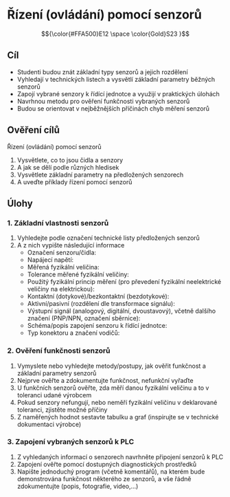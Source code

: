 [Co dodělat ]: #
[nic ]: #



# Řízení (ovládání) pomocí senzorů

$${\color{#FFA500}E12 \space \color{Gold}S23 }$$

## Cíl
-	Studenti budou znát základní typy senzorů a jejich rozdělení
-	Vyhledají v technických listech a vysvětlí základní parametry běžných senzorů
-	Zapojí vybrané senzory k řídící jednotce a využijí v praktických úlohách
-	Navrhnou metodu pro ověření funkčnosti vybraných senzorů
-	Budou se orientovat v nejběžnějších příčinách chyb měření senzorů

## Ověření cílů

Řízení (ovládání) pomocí senzorů

1. Vysvětlete, co to jsou čidla a senzory
2. A jak se dělí podle různých hledisek
3. Vysvětlete základní parametry na předložených senzorech
4. A uveďte příklady řízení pomocí senzorů

## Úlohy

### 1. Základní vlastnosti senzorů

1.	Vyhledejte podle označení technické listy předložených senzorů
2.	A z nich vypište následující informace
    - Označení senzoru/čidla:
    - Napájecí napětí:
    - Měřená fyzikální veličina:
    - Tolerance měřené fyzikální veličiny:
    - Použitý fyzikální princip měření (pro převedení fyzikální neelektrické veličiny na elektrickou):
    - Kontaktní (dotykové)/bezkontaktní (bezdotykové):
    - Aktivní/pasivní (rozdělení dle transformace signálu):
    - Výstupní signál (analogový, digitální, dvoustavový), včetně dalšího značení (PNP/NPN, označení sběrnice):
    - Schéma/popis zapojení senzoru k řídící jednotce:
    - Typ konektoru a značení vodičů:

### 2. Ověření funkčnosti senzorů

1.	Vymyslete nebo vyhledejte metody/postupy, jak ověřit funkčnost a základní parametry senzorů
2.	Nejprve ověřte a zdokumentujte funkčnost, nefunkční vyřaďte 
3.	U funkčních senzorů ověřte, zda měří danou fyzikální veličinu a to v toleranci udané výrobcem
4.	Pokud senzory nefungují, nebo neměří fyzikální veličinu v deklarované toleranci, zjistěte možné příčiny
5.	Z naměřených hodnot sestavte tabulku a graf (inspirujte se v technické dokumentaci výrobce)

### 3. Zapojení vybraných senzorů k PLC

1.	Z vyhledaných informací o senzorech navrhněte připojení senzorů k PLC
2.	Zapojení ověřte pomocí dostupných diagnostických prostředků
3.	Napište jednoduchý program (včetně komentářů), na kterém bude demonstrována funkčnost některého ze senzorů, a vše řádně zdokumentujte (popis, fotografie, video,…)
